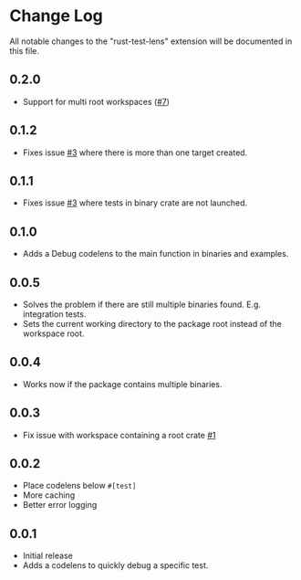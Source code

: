 # Change Log

All notable changes to the "rust-test-lens" extension will be documented in this file.

## 0.2.0

- Support for multi root workspaces ([#7](https://github.com/hdevalke/rust-test-lens/issues/7))

## 0.1.2

- Fixes issue [#3](https://github.com/hdevalke/rust-test-lens/issues/3) where there is more than one target created.

## 0.1.1

- Fixes issue [#3](https://github.com/hdevalke/rust-test-lens/issues/3) where tests in binary crate are not launched.

## 0.1.0

- Adds a Debug codelens to the main function in binaries and examples.

## 0.0.5

- Solves the problem if there are still multiple binaries found. E.g. integration tests.
- Sets the current working directory to the package root instead of the workspace root.

## 0.0.4

- Works now if the package contains multiple binaries.

## 0.0.3

- Fix issue with workspace containing a root crate [#1](https://github.com/hdevalke/rust-test-lens/issues/1)

## 0.0.2

- Place codelens below `#[test]`
- More caching
- Better error logging

## 0.0.1

- Initial release
- Adds a codelens to quickly debug a specific test.